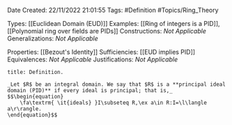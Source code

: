 <div class="topSpace"></div>

Date Created: 22/11/2022 21:01:55
Tags: #Definition #Topics/Ring_Theory

Types: [[Euclidean Domain (EUD)]]
Examples: [[Ring of integers is a PID]], [[Polynomial ring over fields are PIDs]]
Constructions: _Not Applicable_
Generalizations: _Not Applicable_

Properties: [[Bezout's Identity]]
Sufficiencies: [[EUD implies PID]]
Equivalences: _Not Applicable_
Justifications: _Not Applicable_

``` ad-Definition
title: Definition.

_Let $R$ be an integral domain. We say that $R$ is a **principal ideal domain (PID)** if every ideal is principal; that is,_
$$\begin{equation}
    \fa\textrm{ \it{ideals} }I\subseteq R,\ex a\in R:I=\l\langle a\r\rangle.
\end{equation}$$

```
